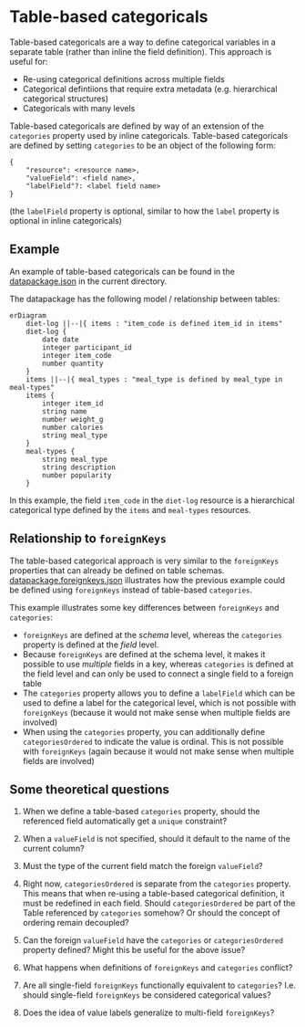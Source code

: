 # Table-based categoricals

Table-based categoricals are a way to define categorical variables in a separate
table (rather than inline the field definition). This approach is useful for:

- Re-using categorical definitions across multiple fields
- Categorical defintiions that require extra metadata (e.g. hierarchical
  categorical structures)
- Categoricals with many levels

Table-based categoricals are defined by way of an extension of the `categories`
property used by inline categoricals. Table-based categoricals are defined by
setting `categories` to be an object of the following form:

```
{
    "resource": <resource name>,
    "valueField": <field name>,
    "labelField"?: <label field name>
}
```

(the `labelField` property is optional, similar to how the `label` property is
optional in inline categoricals)

## Example

An example of table-based categoricals can be found in the
[datapackage.json](./datapackage.json) in the current directory.

The datapackage has the following model / relationship between tables:

```mermaid
erDiagram
    diet-log ||--|{ items : "item_code is defined item_id in items"
    diet-log {
        date date
        integer participant_id
        integer item_code
        number quantity
    }
    items ||--|{ meal_types : "meal_type is defined by meal_type in meal-types"
    items {
        integer item_id
        string name
        number weight_g
        number calories
        string meal_type
    }
    meal-types {
        string meal_type
        string description
        number popularity
    }
```

In this example, the field `item_code` in the `diet-log` resource is a
hierarchical categorical type defined by the `items` and `meal-types` resources.

## Relationship to `foreignKeys`

The table-based categorical approach is very similar to the `foreignKeys`
properties that can already be defined on table schemas.
[datapackage.foreignkeys.json](./datapackage.foreignkeys.json) illustrates how
the previous example could be defined using `foreignKeys` instead of table-based
`categories`.

This example illustrates some key differences between `foreignKeys` and
`categories`:

- `foreignKeys` are defined at the _schema_ level, whereas the `categories`
  property is defined at the _field_ level.
- Because `foreignKeys` are defined at the schema level, it makes it possible to
  use _multiple_ fields in a key, whereas `categories` is defined at the field
  level and can only be used to connect a single field to a foreign table
- The `categories` property allows you to define a `labelField` which can be
  used to define a label for the categorical level, which is not possible with
  `foreignKeys` (because it would not make sense when multiple fields are
  involved)
- When using the `categories` property, you can additionally define
  `categoriesOrdered` to indicate the value is ordinal. This is not possible
  with `foreignKeys` (again because it would not make sense when multiple fields
  are involved)

## Some theoretical questions

1. When we define a table-based `categories` property, should the referenced
   field automatically get a `unique` constraint?

1. When a `valueField` is not specified, should it default to the name of the
   current column?

1. Must the type of the current field match the foreign `valueField`?

1. Right now, `categoriesOrdered` is separate from the `categories` property.
   This means that when re-using a table-based categorical definition, it must
   be redefined in each field. Should `categoriesOrdered` be part of the Table
   referenced by `categories` somehow? Or should the concept of ordering remain
   decoupled?

1. Can the foreign `valueField` have the `categories` or `categoriesOrdered`
   property defined? Might this be useful for the above issue?

1. What happens when definitions of `foreignKeys` and `categories` conflict?

1. Are all single-field `foreignKeys` functionally equivalent to `categories`?
   I.e. should single-field `foreignKeys` be considered categorical values?

1. Does the idea of value labels generalize to multi-field `foreignKeys`?
